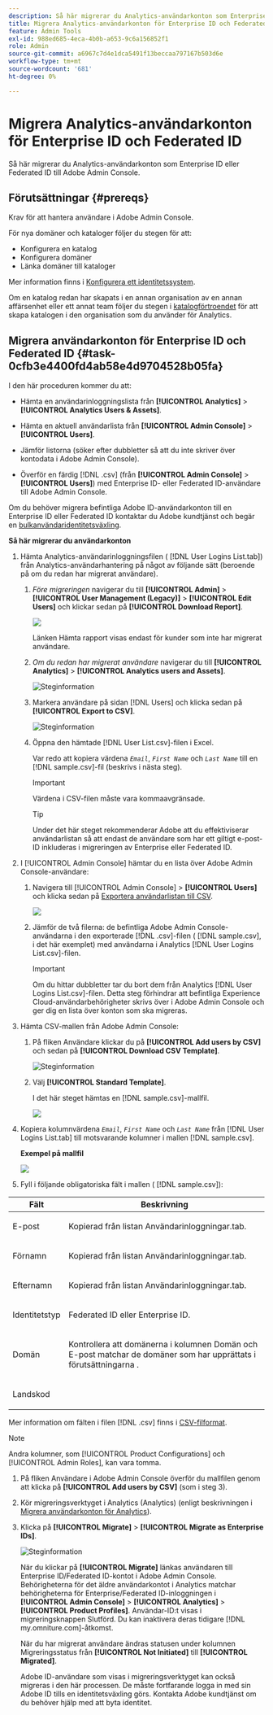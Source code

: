```yaml
---
description: Så här migrerar du Analytics-användarkonton som Enterprise ID eller Federated ID till Adobe Admin Console.
title: Migrera Analytics-användarkonton för Enterprise ID och Federated ID
feature: Admin Tools
exl-id: 988ed685-4eca-4b0b-a653-9c6a156852f1
role: Admin
source-git-commit: a6967c7d4e1dca5491f13beccaa797167b503d6e
workflow-type: tm+mt
source-wordcount: '681'
ht-degree: 0%

---
```


# Migrera Analytics-användarkonton för Enterprise ID och Federated ID

Så här migrerar du Analytics-användarkonton som Enterprise ID eller Federated ID till Adobe Admin Console.

## Förutsättningar {#prereqs}

Krav för att hantera användare i Adobe Admin Console.

För nya domäner och kataloger följer du stegen för att:

* Konfigurera en katalog
* Konfigurera domäner
* Länka domäner till kataloger

Mer information finns i [Konfigurera ett identitetssystem](https://helpx.adobe.com/se/enterprise/using/set-up-identity.html).

Om en katalog redan har skapats i en annan organisation av en annan affärsenhet eller ett annat team följer du stegen i [katalogförtroendet](https://helpx.adobe.com/se/enterprise/using/set-up-identity.html#Directorytrusting) för att skapa katalogen i den organisation som du använder för Analytics.

## Migrera användarkonton för Enterprise ID och Federated ID {#task-0cfb3e4400fd4ab58e4d9704528b05fa}

I den här proceduren kommer du att:

* Hämta en användarinloggningslista från **[!UICONTROL Analytics]** > **[!UICONTROL Analytics Users & Assets]**.

* Hämta en aktuell användarlista från **[!UICONTROL Admin Console]** > **[!UICONTROL Users]**.

* Jämför listorna (söker efter dubbletter så att du inte skriver över kontodata i Adobe Admin Console).
* Överför en färdig [!DNL .csv] (från **[!UICONTROL Admin Console]** > **[!UICONTROL Users]**) med Enterprise ID- eller Federated ID-användare till Adobe Admin Console.

Om du behöver migrera befintliga Adobe ID-användarkonton till en Enterprise ID eller Federated ID kontaktar du Adobe kundtjänst och begär en [bulkanvändaridentitetsväxling](https://helpx.adobe.com/se/enterprise/using/bulk-operations.html).

**Så här migrerar du användarkonton**

1. Hämta Analytics-användarinloggningsfilen ( [!DNL User Logins List.tab]) från Analytics-användarhantering på något av följande sätt (beroende på om du redan har migrerat användare).
   1. *Före migreringen* navigerar du till **[!UICONTROL Admin]** > **[!UICONTROL User Management (Legacy)]** > **[!UICONTROL Edit Users]** och klickar sedan på **[!UICONTROL Download Report]**.

      ![](/help/admin/tools/user-management/user-migration/assets/download-report.png)

      Länken Hämta rapport visas endast för kunder som inte har migrerat användare.

   1. *Om du redan har migrerat användare* navigerar du till **[!UICONTROL Analytics]** > **[!UICONTROL Analytics users and Assets]**.

      ![Steginformation](/help/admin/tools/user-management/user-migration/assets/admin-analytics-users-assets.png)

   1. Markera användare på sidan [!DNL Users] och klicka sedan på **[!UICONTROL Export to CSV]**.

      ![Steginformation](/help/admin/tools/user-management/user-migration/assets/export-csv-migrate.png)

   1. Öppna den hämtade [!DNL User List.csv]-filen i Excel.

      Var redo att kopiera värdena *`Email`*, *`First Name`* och *`Last Name`* till en [!DNL sample.csv]-fil (beskrivs i nästa steg).

      >[!IMPORTANT]
      >
      >Värdena i CSV-filen måste vara kommaavgränsade.

      >[!TIP]
      >
      >Under det här steget rekommenderar Adobe att du effektiviserar användarlistan så att endast de användare som har ett giltigt e-post-ID inkluderas i migreringen av Enterprise eller Federated ID.

1. I [!UICONTROL Admin Console] hämtar du en lista över Adobe Admin Console-användare:

   1. Navigera till [!UICONTROL Admin Console] > **[!UICONTROL Users]** och klicka sedan på [Exportera användarlistan till CSV](https://helpx.adobe.com/se/enterprise/using/users.html).

      ![](/help/admin/tools/user-management/user-migration/assets/export-csv.png)

   1. Jämför de två filerna: de befintliga Adobe Admin Console-användarna i den exporterade [!DNL .csv]-filen ( [!DNL sample.csv], i det här exemplet) med användarna i Analytics [!DNL User Logins List.csv]-filen.

      >[!IMPORTANT]
      >
      >Om du hittar dubbletter tar du bort dem från Analytics [!DNL User Logins List.csv]-filen. Detta steg förhindrar att befintliga Experience Cloud-användarbehörigheter skrivs över i Adobe Admin Console och ger dig en lista över konton som ska migreras.

1. Hämta CSV-mallen från Adobe Admin Console:
   1. På fliken Användare klickar du på **[!UICONTROL Add users by CSV]** och sedan på **[!UICONTROL Download CSV Template]**.

      ![Steginformation](/help/admin/tools/user-management/user-migration/assets/add-users-csv.png)

   1. Välj **[!UICONTROL Standard Template]**.

      I det här steget hämtas en [!DNL sample.csv]-mallfil.

      ![](/help/admin/tools/user-management/user-migration/assets/download-csv-template.png)

1. Kopiera kolumnvärdena *`Email`*, *`First Name`* och *`Last Name`* från [!DNL User Logins List.tab] till motsvarande kolumner i mallen [!DNL sample.csv].

   **Exempel på mallfil**

   ![](/help/admin/tools/user-management/user-migration/assets/sample.png)

1. Fyll i följande obligatoriska fält i mallen ( [!DNL sample.csv]):

<table id="table_1B5EEFDB5BD8436EB760BE5FFAB1CF02"> 
 <thead> 
  <tr> 
   <th colname="col1" class="entry"> Fält </th> 
   <th colname="col2" class="entry"> Beskrivning </th> 
  </tr>
 </thead>
 <tbody> 
  <tr> 
   <td colname="col1"> <p>E-post </p> </td> 
   <td colname="col2"> <p>Kopierad från listan <span class="filepath"> Användarinloggningar.tab</span>. </p> </td> 
  </tr> 
  <tr> 
   <td colname="col1"> <p>Förnamn </p> </td> 
   <td colname="col2"> <p>Kopierad från listan <span class="filepath"> Användarinloggningar.tab</span>. </p> </td> 
  </tr> 
  <tr> 
   <td colname="col1"> <p>Efternamn </p> </td> 
   <td colname="col2"> <p>Kopierad från listan <span class="filepath"> Användarinloggningar.tab</span>. </p> </td> 
  </tr> 
  <tr> 
   <td colname="col1"> <p>Identitetstyp </p> </td> 
   <td colname="col2"> <p><span class="term"> Federated ID</span> eller <span class="term"> Enterprise ID</span>. </p> </td> 
  </tr> 
  <tr> 
   <td colname="col1"> <p>Domän </p> </td> 
   <td colname="col2"> <p>Kontrollera att domänerna i kolumnen <span class="term"> Domän </span> och <span class="term"> E-post </span> matchar de domäner som har upprättats i förutsättningarna </a>. </p> </td> 
  </tr> 
  <tr> 
   <td colname="col1"> <p>Landskod </p> </td> 
   <td colname="col2"> </td> 
  </tr> 
 </tbody> 
</table>

Mer information om fälten i filen [!DNL .csv] finns i [CSV-filformat](https://helpx.adobe.com/se/enterprise/using/users.html).

>[!NOTE]
>
>Andra kolumner, som [!UICONTROL Product Configurations] och [!UICONTROL Admin Roles], kan vara tomma.

1. På fliken Användare i Adobe Admin Console överför du mallfilen genom att klicka på **[!UICONTROL Add users by CSV]** (som i steg 3).
1. Kör migreringsverktyget i Analytics (Analytics) (enligt beskrivningen i [Migrera användarkonton för Analytics](/help/admin/tools/user-management/user-migration/t-migrate-users.md)).
1. Klicka på **[!UICONTROL Migrate]** > **[!UICONTROL Migrate as Enterprise IDs]**.

   ![Steginformation](/help/admin/tools/user-management/user-migration/assets/migrate-as-enterprise.png)

   När du klickar på **[!UICONTROL Migrate]** länkas användaren till Enterprise ID/Federated ID-kontot i Adobe Admin Console. Behörigheterna för det äldre användarkontot i Analytics matchar behörigheterna för Enterprise/Federated ID-inloggningen i **[!UICONTROL Admin Console]** > **[!UICONTROL Analytics]** > **[!UICONTROL Product Profiles]**. Användar-ID:t visas i migreringsknappen Slutförd. Du kan inaktivera deras tidigare [!DNL my.omniture.com]-åtkomst.

   När du har migrerat användare ändras statusen under kolumnen Migreringsstatus från **[!UICONTROL Not Initiated]** till **[!UICONTROL Migrated]**.

   Adobe ID-användare som visas i migreringsverktyget kan också migreras i den här processen. De måste fortfarande logga in med sin Adobe ID tills en identitetsväxling görs. Kontakta Adobe kundtjänst om du behöver hjälp med att byta identitet.

